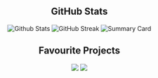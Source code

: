 <h2 align="center">GitHub Stats</h2>
<p align="center">
  <img src="http://github-profile-summary-cards.vercel.app/api/cards/stats?username=OmbudRov&theme=highcontrast" alt="Github Stats">
  <img src="https://streak-stats.demolab.com?user=OmbudRov&theme=highcontrast&hide_border=true&mode=weekly" alt="GitHub Streak">
  <img src="http://github-profile-summary-cards.vercel.app/api/cards/profile-details?username=OmbudRov&theme=highcontrast" alt="Summary Card">
</p>

<h2 align="center">Favourite Projects</h2>
<table>
  <tr>
    <p align="center">
      <a href="https://github.com/OmbudRov/TCS"><img src="https://github-readme-stats.vercel.app/api/pin/?username=OmbudRov&repo=TCS&theme=highcontrast" display=block height=auto></a>
      <a href="https://github.com/OmbudRov/PartyPoints"><img src="https://github-readme-stats.vercel.app/api/pin/?username=OmbudRov&repo=PartyPoints&theme=highcontrast" display=block height=auto></a>
    </p>
  </tr>
</table>
